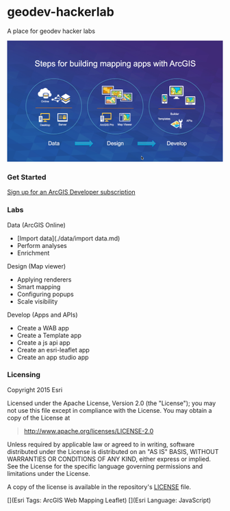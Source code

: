 # geodev-hackerlab
A place for geodev hacker labs

![Steps](./images/mapappsteps.png)

### Get Started

[Sign up for an ArcGIS Developer subscription](https://developers.arcgis.com/en/sign-up/)

### Labs

Data (ArcGIS Online)
* [Import data](./data/import data.md)
* Perform analyses
* Enrichment 

Design (Map viewer)
* Applying renderers
* Smart mapping
* Configuring popups
* Scale visibility

Develop (Apps and APIs)
* Create a WAB app
* Create a Template app
* Create a js api app
* Create an esri-leaflet app
* Create an app studio app

### Licensing
Copyright 2015 Esri

Licensed under the Apache License, Version 2.0 (the "License");
you may not use this file except in compliance with the License.
You may obtain a copy of the License at

> http://www.apache.org/licenses/LICENSE-2.0

Unless required by applicable law or agreed to in writing, software
distributed under the License is distributed on an "AS IS" BASIS,
WITHOUT WARRANTIES OR CONDITIONS OF ANY KIND, either express or implied.
See the License for the specific language governing permissions and
limitations under the License.

A copy of the license is available in the repository's [LICENSE](./license.txt) file.

[](Esri Tags: ArcGIS Web Mapping Leaflet)
[](Esri Language: JavaScript)